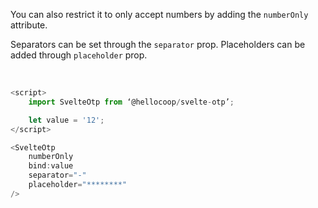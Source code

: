 You can also restrict it to only accept numbers by adding the `numberOnly` attribute.

Separators can be set through the `separator` prop. Placeholders can be added through `placeholder` prop.

<br/>

```js
<script>
    import SvelteOtp from ‘@hellocoop/svelte-otp’;

    let value = '12';
</script>

<SvelteOtp
    numberOnly
    bind:value
    separator="-"
    placeholder="********"
/>
```
